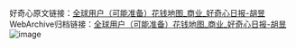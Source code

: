 好奇心原文链接：[全球用户（可能准备）花钱地图_商业_好奇心日报-胡昱](https://www.qdaily.com/articles/9303.html)
WebArchive归档链接：[全球用户（可能准备）花钱地图_商业_好奇心日报-胡昱](http://web.archive.org/web/20190623154027/https://www.qdaily.com/articles/9303.html)
![image](http://ww3.sinaimg.cn/large/007d5XDply1g3vf0941haj30u02x41kx)